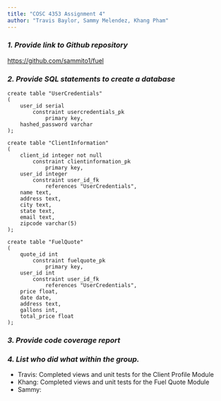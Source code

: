 ```yaml
---
title: "COSC 4353 Assignment 4"
author: "Travis Baylor, Sammy Melendez, Khang Pham"
---
```


### *1. Provide link to Github repository*

https://github.com/sammito1/fuel

### *2. Provide SQL statements to create a database*

```
create table "UserCredentials"
(
	user_id serial
		constraint usercredentials_pk
			primary key,
	hashed_password varchar
);

create table "ClientInformation"
(
	client_id integer not null
		constraint clientinformation_pk
			primary key,
	user_id integer
		constraint user_id_fk
			references "UserCredentials",
	name text,
	address text,
	city text,
	state text,
	email text,
	zipcode varchar(5)
);

create table "FuelQuote"
(
	quote_id int
		constraint fuelquote_pk
			primary key,
	user_id int
		constraint user_id_fk
			references "UserCredentials",
	price float,
	date date,
	address text,
	gallons int,
	total_price float
);
```

### *3. Provide code coverage report*


### *4. List who did what within the group.*

* Travis: Completed views and unit tests for the Client Profile Module
* Khang: Completed views and unit tests for the Fuel Quote Module
* Sammy:
